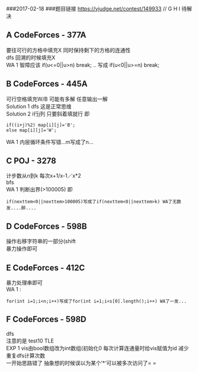 ###2017-02-18 
###题目链接 https://vjudge.net/contest/149933
// G H I 待解决


## A CodeForces - 377A
要往可行的方格中填充X 同时保持剩下的方格的连通性</br>
dfs 回溯的时候填充X</br>
WA 1 智障应该 if(u<=0||u>n) break;   ..  写成 if(u<0||u>=n) break;  </br>

## B CodeForces - 445A
可行空格填充W/B 可能有多解 任意输出一解</br>
Solution 1 dfs 这是正常思维</br>
Solution 2 i行j列 只要斜着填就行 即</br>

    if((i+j)%2) map[i][j]='B';
    else map[i][j]='W';
    
    
WA 1 内层循环条件写错...m写成了n...</br>

## C POJ - 3278
计步数从n到k 每次x+1/x-1／x*2 </br>
bfs </br>
WA 1 判断出界(>100005) 即
    
    if(nexttem<0||nexttem>100005)写成了if(nexttem<0||nexttem>k) WA了无数发....醉....
    
    
    
## D CodeForces - 598B
操作右移字符串的一部分(shift </br>
暴力操作即可 </br>

## E CodeForces - 412C
暴力处理串即可</br>
WA 1 :
    
    for(int i=1;i<n;i++)写成了for(int i=1;i<s[0].length();i++) WA了一发...
    
    
## F CodeForces - 598D
dfs </br>
注意的是 test10 TLE </br>
EXP 1 vis由bool数组改为int数组(初始化0 每次计算连通量时给vis赋值为id 减少重复dfs计算次数 </br>
一开始思路错了 抽象想的时候误以为某个’*‘可以被多次访问了= =
    

